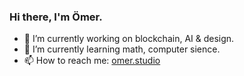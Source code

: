 ### Hi there, I'm Ömer.

- 🔭 I’m currently working on blockchain, AI & design.
- 🌱 I’m currently learning math, computer sience.
- 📫 How to reach me: [omer.studio](https://omer.studio)
